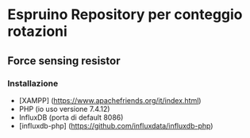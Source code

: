 # Espruino Repository per conteggio rotazioni 

## Force sensing resistor
### Installazione
- [XAMPP] (https://www.apachefriends.org/it/index.html)
- PHP (io uso versione 7.4.12)
- InfluxDB (porta di default 8086)
- [influxdb-php] (https://github.com/influxdata/influxdb-php)
